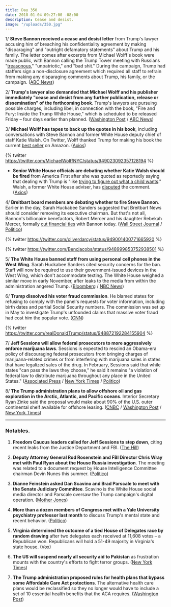 ```yaml
---
title: Day 350
date: 2018-01-04 09:27:00 -08:00
description: Cease and desist.
image: "/uploads/350.jpg"
---
```


1/ **Steve Bannon received a cease and desist letter** from Trump's lawyer accusing him of breaching his confidentiality agreement by making "disparaging" and "outright defamatory statements" about Trump and his family. The letter comes after excerpts from Michael Wolff's book were made public, with Bannon calling the Trump Tower meeting with Russians "[treasonous](https://whatthefuckjusthappenedtoday.com/2018/01/03/day-349/#1-steve-bannon-called-the-trump-towe)," "unpatriotic," and "bad shit." During the campaign, Trump had staffers sign a non-disclosure agreement which required all staff to refrain from making any disparaging comments about Trump, his family, or the campaign. ([ABC News](http://abcnews.go.com/Politics/trump-attorney-sends-bannon-cease-desist-letter-disparaging/story?id=52128555))

2/ **Trump's lawyer also demanded that Michael Wolff and his publisher immediately "cease and desist from any further publication, release or dissemination" of the forthcoming book**. Trump's lawyers are pursuing possible charges, including libel, in connection with the book, "Fire and Fury: Inside the Trump White House," which is scheduled to be released Friday – four days earlier than planned. ([Washington Post](https://www.washingtonpost.com/politics/trump-slams-bannon-when-he-was-fired-he-not-only-lost-his-job-he-lost-his-mind/2018/01/03/21fb158a-f0aa-11e7-b3bf-ab90a706e175_story.html) / [ABC News](http://abcnews.go.com/Politics/trump-attorney-sends-letter-author-book-demanding-cease/story?id=52134956))

3/ **Michael Wolff has tapes to back up the quotes in his book**, including conversations with Steve Bannon and former White House deputy chief of staff Katie Walsh. On Twitter, Wolff thanked Trump for making his book the current [best seller](https://www.amazon.com/gp/bestsellers/books/ref=zg_b_bs_books_1) on Amazon. ([Axios](https://www.axios.com/how-michael-wolff-did-it-2522360813.html))

{% twitter https://twitter.com/MichaelWolffNYC/status/949023092357128194 %}

* **Senior White House officials are debating whether Katie Walsh should be fired** from America First after she was quoted as reportedly saying that dealing with Trump is "like [trying to figure out what a child wants](http://nymag.com/daily/intelligencer/2018/01/michael-wolff-fire-and-fury-book-donald-trump.html)." Walsh, a former White House adviser, has [disputed](https://www.washingtonpost.com/lifestyle/style/michael-wolff-tells-a-juicy-tale-in-his-new-trump-book-but-should-we-believe-it/2018/01/03/d46f31c6-f0b2-11e7-97bf-bba379b809ab_story.html) the comment. ([Axios](https://www.axios.com/scoop-white-house-officials-discuss-removing-katie-walsh-from-outside-group-2522396631.html))

4/ **Breitbart board members are debating whether to fire Steve Bannon**. Earlier in the day, Sarah Huckabee Sanders suggested that Breitbart News should consider removing its executive chairman. But that's not all, Bannon's billionaire benefactors, Robert Mercer and his daughter Rebekah Mercer, formally [cut financial ties](https://www.washingtonpost.com/news/post-politics/wp/2018/01/04/mercer-issues-rare-public-rebuke-of-former-ally-bannon/) with Bannon today. ([Wall Street Journal](https://www.wsj.com/articles/breitbart-owners-debate-ousting-bannon-amid-trump-feud-1515100110) / [Politico](https://www.politico.com/story/2018/01/04/trump-steve-bannon-breitbart-324028))

{% twitter https://twitter.com/oliverdarcy/status/949001400771665920 %}

{% twitter https://twitter.com/Bencjacobs/status/948999853752938501 %}

5/ **The White House banned staff from using personal cell phones in the West Wing**. Sarah Huckabee Sanders cited security concerns for the ban. Staff will now be required to use their government-issued devices in the West Wing, which don't accommodate texting. The White House weighed a similar move in early November, after leaks to the media from within the administration angered Trump. ([Bloomberg](https://www.bloomberg.com/news/articles/2018-01-04/a-new-ban-at-the-white-house-staff-s-personal-mobile-phones) / [NBC News](https://www.nbcnews.com/politics/donald-trump/white-house-bans-personal-cell-phone-use-staffers-guests-n834546))

6/ **Trump dissolved his voter fraud commission**. He blamed states for refusing to comply with the panel's requests for voter information, including birth dates and partial Social Security numbers. The commission was set up in May to investigate Trump's unfounded claims that massive voter fraud had cost him the popular vote. ([CNN](https://www.cnn.com/2018/01/03/politics/presidential-election-commission/index.html))

{% twitter https://twitter.com/realDonaldTrump/status/948872192284155904 %}

7/ **Jeff Sessions will allow federal prosecutors to more aggressively enforce marijuana laws**. Sessions is expected to rescind an Obama-era policy of discouraging federal prosecutors from bringing charges of marijuana-related crimes or from interfering with marijuana sales in states that have legalized sales of the drug. In February, Sessions said that while states "can pass the laws they choose," he said it remains "a violation of federal law to distribute marijuana throughout any place in the United States." ([Associated Press](https://apnews.com/19f6bfec15a74733b40eaf0ff9162bfa/AP-NewsBreak:-US-to-end-policy-that-let-legal-pot-flourish) / [New York Times](https://www.nytimes.com/2018/01/04/us/politics/marijuana-legalization-justice-department-prosecutions.html) / [Politico](https://www.politico.com/story/2018/01/04/jeff-sessions-marijuana-policy-us-attorney-enforcement-324020))

8/ **The Trump administration plans to allow offshore oil and gas exploration in the Arctic, Atlantic, and Pacific oceans**. Interior Secretary Ryan Zinke said the proposal would make about 90% of the U.S. outer continental shelf available for offshore leasing. ([CNBC](https://www.cnbc.com/2018/01/04/trump-aims-to-open-arctic-pacific-and-atlantic-to-offshore-drilling-in-ambitious-new-plan.html) / [Washington Post](https://www.washingtonpost.com/news/energy-environment/wp/2018/01/04/trump-administration-plans-to-allow-drilling-off-all-u-s-waters/) / [New York Times](https://www.nytimes.com/2018/01/04/climate/trump-offshore-drilling.html))

---

### Notables.

1. **Freedom Caucus leaders called for Jeff Sessions to step down**, citing recent leaks from the Justice Department and FBI. ([The Hill](http://thehill.com/homenews/house/367403-meadows-jordan-say-time-for-sessions-to-go))

2. **Deputy Attorney General Rod Rosenstein and FBI Director Chris Wray met with Paul Ryan about the House Russia investigation**. The meeting was related to a document request by House Intelligence Committee chairman Devin Nunes this summer. ([Politico](https://www.politico.com/story/2018/01/03/ryan-rosenstein-wray-fbi-justice-322618))

3. **Dianne Feinstein asked Dan Scavino and Brad Parscale to meet with the Senate Judiciary Committee**. Scavino is the White House social media director and Parscale oversaw the Trump campaign's digital operation. ([Mother Jones](http://www.motherjones.com/politics/2018/01/sen-feinstein-says-trumps-social-media-guru-may-have-corresponded-with-russian-nationals/))

4. **More than a dozen members of Congress met with a Yale University psychiatry professor last month** to discuss Trump's mental state and recent behavior. ([Politico](https://www.politico.com/story/2018/01/03/trump-25th-amendment-mental-health-322625))

5. **Virginia determined the outcome of a tied House of Delegates race by random drawing** after two delegates each received at 11,608 votes – a Republican won. Republicans will hold a 51-49 majority in Virginia's state house. ([Vox](https://www.vox.com/policy-and-politics/2017/12/19/16797572/virginia-house-delegates-drawing-bowl))

6. **The US will suspend nearly all security aid to Pakistan** as frustration mounts with the country's efforts to fight terror groups. ([New York Times](https://www.nytimes.com/2018/01/04/us/politics/trump-pakistan-aid.html))

7. **The Trump administration proposed rules for health plans that bypass some Affordable Care Act protections**. The alternative health care plans would be reclassified so they no longer would have to include a set of 10 essential health benefits that the ACA requires. ([Washington Post](https://www.washingtonpost.com/national/health-science/trump-administration-proposes-rules-for-health-plans-without-certain-aca-protections/2018/01/04/23f21722-f162-11e7-b390-a36dc3fa2842_story.html))